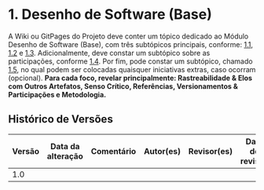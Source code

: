 # 1. Desenho de Software (Base)

A Wiki ou GitPages do Projeto deve conter um tópico dedicado ao Módulo Desenho de Software (Base), com três subtópicos principais, conforme: [1.1](/docs/Base/1.1.DesignSprint.md), [1.2](/docs/Base/1.2.ArtefatoGeneralista.md) e [1.3](/docs/Base/1.3.ModelagemBPMN.md). Adicionalmente, deve constar um subtópico sobre as participações, conforme [1.4](/docs/Base/1.4.ParticipacoesBase.md). Por fim, pode constar um subtópico, chamado [1.5](/docs/Base/1.5.IniciativasExtras.md), no qual podem ser colocadas quaisquer iniciativas extras, caso ocorram (opcional). **Para cada foco, revelar principalmente: Rastreabilidade & Elos com Outros Artefatos, Senso Crítico, Referências, Versionamentos & Participações e Metodologia.**


## Histórico de Versões

| Versão | Data da alteração | Comentário | Autor(es) | Revisor(es) | Data de revisão |
|--------|-----------|-----------|-----------|-------------|-------------|
| 1.0 |  |  |  |  |  |
